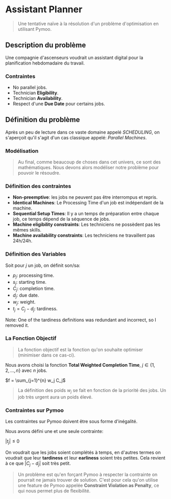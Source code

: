 # Assistant Planner
> Une tentative naïve à la résolution d'un problème d'optimisation en utilisant Pymoo.

## Description du problème
Une compagnie d'ascenseurs voudrait un assistant digital pour la planification hebdomadaire du travail.

### Contraintes
- No parallel jobs.
- Technician __Eligibility__.
- Technician __Availability__.
- Respect d'une __Due Date__ pour certains jobs.

## Définition du problème

Après un peu de lecture dans ce vaste domaine appelé *SCHEDULING*, on s'aperçoit qu'il s'agit d'un cas classique appelé: *Parallel Machines*.

### Modélisation

> Au final, comme beaucoup de choses dans cet univers, ce sont des mathématiques. Nous devons alors modéliser notre problème pour pouvoir le résoudre.

### Définition des contraintes
- __Non-preemptive__: les jobs ne peuvent pas être interrompus et repris.
- __Identical Machines__: Le Processing Time d'un job est indépendant de la machine.
- __Sequential Setup Times__: Il y a un temps de préparation entre chaque job, ce temps dépend de la séquence de jobs.
- __Machine eligibility constraints__: Les techniciens ne possèdent pas les mêmes skills.
- __Machine availability constraints__: Les techniciens ne travaillent pas 24h/24h.

### Définition des Variables
Soit pour $j$ un job, on définit son/sa:
- $p_j$: processing time.
- $s_j$: starting time.
- $C_j$: completion time.
- $d_j$: due date.
- $w_j$: weight.
- $t_j = C_j - d_j$: tardiness.

Note: One of the tardiness definitions was redundant and incorrect, so I removed it.

### La Fonction Objectif
> La fonction objectif est la fonction qu'on souhaite optimiser (minimiser dans ce cas-ci).

Nous avons choisi la fonction __Total Weighted Completion Time__, $j \in \{1,2,...,n\}$ avec $n$ jobs.

$f = \sum_{j=1}^{n} w_j C_j$

> La définition des poids $w_j$ se fait en fonction de la priorité des jobs. Un job très urgent aura un poids élevé.

### Contraintes sur Pymoo
Les contraintes sur Pymoo doivent être sous forme d'inégalité.

Nous avons défini une et une seule contrainte:

$|t_j| \leq 0$

On voudrait que les jobs soient complétés à temps, en d'autres termes on voudrait que leur __tardiness__ et leur __earliness__ soient très petites. Cela revient à ce que $|C_j - d_j|$ soit très petit.

> Un problème est qu'en forçant Pymoo à respecter la contrainte on pourrait ne jamais trouver de solution. C'est pour cela qu'on utilise une feature de Pymoo appelée __Constraint Violation as Penalty__, ce qui nous permet plus de flexibilité.